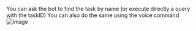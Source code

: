You can ask the bot to find the task by name (or execute directly a query with the taskID)
You can also do the same using the voice command
![image](https://github.com/waylayio/waylayChatBot/assets/1268521/2d14887d-acdf-4e69-838f-a9af60a56289)
